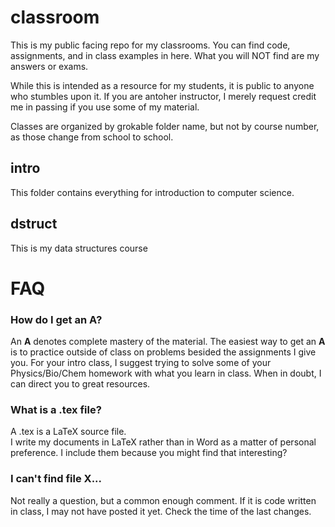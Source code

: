 # classroom
This is my public facing repo for my classrooms.  You can find code, assignments, and in class examples in here.  What you will NOT find are my answers or exams.

While this is intended as a resource for my students, it is public to anyone who stumbles upon it.
If you are antoher instructor, I merely request credit me in passing if you use some of my material. 

Classes are organized by grokable folder name, but not by course number, as those change from school to school.


## intro
This folder contains everything for introduction to computer science.

## dstruct
This is my data structures course





# FAQ

### How do I get an A?
An **A** denotes complete mastery of the material.  The easiest way to get an **A** is to practice outside of class on problems besided the assignments I give you.  For your intro class, I suggest trying to solve some of your Physics/Bio/Chem homework with what you learn in class.  When in doubt, I can direct you to great resources.

### What is a .tex file?
A .tex is a LaTeX source file.  
I write my documents in LaTeX rather than in Word as a matter of personal preference.
I include them because you might find that interesting?

### I can't find file X...
Not really a question, but a common enough comment.  If it is code written in class, I may not have posted it yet.  Check the time of the last changes.

